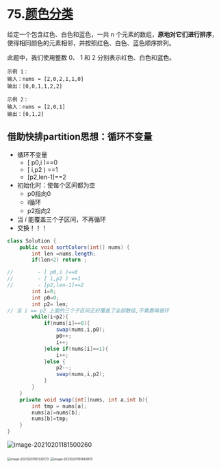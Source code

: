 

# 75.[颜色分类](https://leetcode-cn.com/problems/sort-colors)

给定一个包含红色、白色和蓝色，一共 n 个元素的数组，**原地对它们进行排序**，使得相同颜色的元素相邻，并按照红色、白色、蓝色顺序排列。

此题中，我们使用整数 0、 1 和 2 分别表示红色、白色和蓝色。

 ~~~
示例 1：
输入：nums = [2,0,2,1,1,0]
输出：[0,0,1,1,2,2]

示例 2：
输入：nums = [2,0,1]
输出：[0,1,2]
 ~~~

## 借助快排partition思想：循环不变量

- 循环不变量
  - [ p0,i )==0
  - [ i,p2 ) ==1
  - [p2,len-1]==2
- 初始化时：使每个区间都为空
  - p0指向0
  - i循环
  - p2指向2
- 当 $i$ 能覆盖三个子区间，不再循环
- 交换！！！



~~~java
class Solution {
    public void sortColors(int[] nums) {
        int len =nums.length;
        if(len<2) return ;

//        - [ p0,i )==0
//        - [ i,p2 ) ==1
//        - [p2,len-1]==2
        int i=0;
        int p0=0;
        int p2= len;
// 当 i == p2 上面的三个子区间正好覆盖了全部数组,不需要再循环
        while(i<p2){
            if(nums[i]==0){
                swap(nums,i,p0);
                p0++;
                i++;
            }else if(nums[i]==1){
                i++;
            }else {
                p2--;
                swap(nums,i,p2);
            }
        }
    }
    private void swap(int[]nums, int a,int b){
        int tmp = nums[a];
        nums[a]=nums[b];
        nums[b]=tmp;
    }
}
~~~



![image-20210201181500260](C:\Users\admin\AppData\Roaming\Typora\typora-user-images\image-20210201181500260.png)

<img src="C:\Users\admin\AppData\Roaming\Typora\typora-user-images\image-20210201181330173.png" alt="image-20210201181330173" style="zoom:50%;" />

<img src="C:\Users\admin\AppData\Roaming\Typora\typora-user-images\image-20210201181943855.png" alt="image-20210201181943855" style="zoom: 50%;" />
